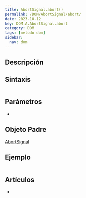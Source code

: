 ```yaml
---
title: AbortSignal.abort()
permalink: /DOM/AbortSignal/abort/
date: 2023-10-12
key: DOM.A.AbortSignal.abort
category: DOM
tags: [metodo dom]
sidebar:
  nav: dom
---
```


## Descripción


## Sintaxis


```javascript

```


## Parámetros

- 

## Objeto Padre


[AbortSignal](https://www.w3api.com/DOM/AbortSignal/)


## Ejemplo


```javascript

```


## Artículos

- 
